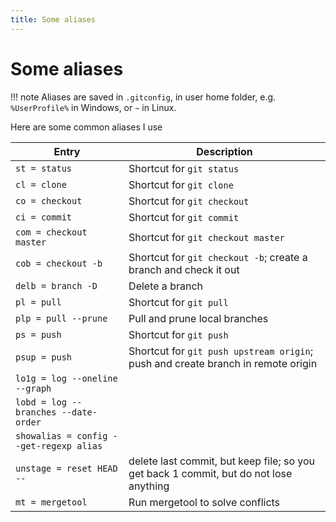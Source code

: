 ```yaml
---
title: Some aliases
---
```


# Some aliases

!!! note 
    Aliases are saved in `.gitconfig`, in user home folder, e.g. `%UserProfile%` in Windows, or `~` in Linux.

Here are some common aliases I use

|Entry|Description|
|-|-|
|`st = status`| Shortcut for `git status`|
|`cl = clone`| Shortcut for `git clone`|
|`co = checkout`| Shortcut for `git checkout`|
|`ci = commit`| Shortcut for `git commit`|
|`com = checkout master`|Shortcut for `git checkout master`|  
|`cob = checkout -b`|Shortcut for `git checkout -b`; create a branch and check it out|
|`delb = branch -D`|Delete a branch|  
|`pl = pull`|Shortcut for `git pull`|
|`plp = pull --prune`|Pull and prune local branches|
|`ps = push`|Shortcut for `git push`|
|`psup = push`|Shortcut for `git push upstream origin`; push and create branch in remote origin|
|`lo1g = log --oneline --graph`||  
|`lobd = log --branches --date-order`||
|`showalias = config --get-regexp alias`||
|`unstage = reset HEAD --`|delete last commit, but keep file; so you get back 1 commit, but do not lose anything|
|`mt = mergetool`| Run mergetool to solve conflicts|